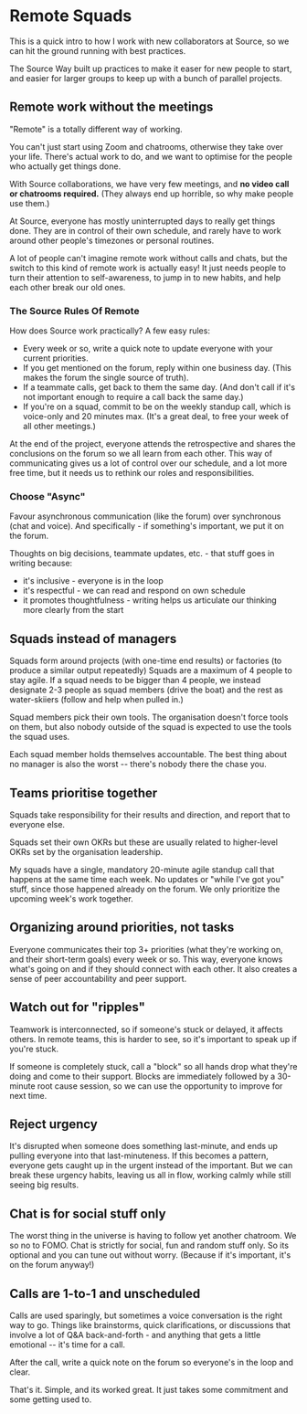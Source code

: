 # Remote Squads
This is a quick intro to how I work with new collaborators at Source, so we can hit the ground running with best practices.  

The Source Way built up practices to make it easer for new people to start, and easier for larger groups to keep up with a bunch of parallel projects.

## Remote work without the meetings
"Remote" is a totally different way of working. 

You can't just start using Zoom and chatrooms, otherwise they take over your life. There's actual work to do, and we want to optimise for the people who actually get things done.

With Source collaborations, we have very few meetings, and **no video call or chatrooms required.** (They always end up horrible, so why make people use them.)

At Source, everyone has mostly uninterrupted days to really get things done. They are in control of their own schedule, and rarely have to work around other people's timezones or personal routines.

A lot of people can't imagine remote work without calls and chats, but the switch to this kind of remote work is actually easy! It just needs people to turn their attention to self-awareness, to jump in to new habits, and help each other break our old ones.

### The Source Rules Of Remote
How does Source work practically? A few easy rules:

- Every week or so, write a quick note to update everyone with your current priorities.
- If you get mentioned on the forum, reply within one business day. (This makes the forum the single source of truth).
- If a teammate calls, get back to them the same day. (And don't call if it's not important enough to require a call back the same day.)
- If you're on a squad, commit to be on the weekly standup call, which is voice-only and 20 minutes max. (It's a great deal, to free your week of all other meetings.)

At the end of the project, everyone attends the retrospective and shares the conclusions on the forum so we all learn from each other.
This way of communicating gives us a lot of control over our schedule, and a lot more free time, but it needs us to rethink our roles and responsibilities.

### Choose "Async"
Favour asynchronous communication (like the forum) over synchronous (chat and voice). And specifically - if something's important, we put it on the forum.

Thoughts on big decisions, teammate updates, etc. - that stuff goes in writing because:

- it's inclusive - everyone is in the loop
- it's respectful - we can read and respond on own schedule
- it promotes thoughtfulness - writing helps us articulate our thinking more clearly from the start

## Squads instead of managers
Squads form around projects (with one-time end results) or factories (to produce a similar output repeatedly) Squads are a maximum of 4 people to stay agile. If a squad needs to be bigger than 4 people, we instead designate 2-3 people as squad members (drive the boat) and the rest as water-skiiers (follow and help when pulled in.)

Squad members pick their own tools.  The organisation doesn't force tools on them,  but also nobody outside of the squad is expected to use the tools the squad uses.

Each squad member holds themselves accountable. The best thing about no manager is also the worst -- there's nobody there the chase you.


## Teams prioritise together
Squads take responsibility for their results and direction, and report that to everyone else.

Squads set their own OKRs but these are usually related to higher-level OKRs set by the organisation leadership. 

My squads have a single, mandatory 20-minute agile standup call that happens at the same time each week. No updates or "while I've got you" stuff, since those happened already on the forum. We only prioritize the upcoming week's work together.

## Organizing around priorities, not tasks
Everyone communicates their top 3+ priorities (what they're working on, and their short-term goals) every week or so. This way, everyone knows what's going on and if they should connect with each other. It also creates a sense of peer accountability and peer support.

## Watch out for "ripples"
Teamwork is interconnected, so if someone's stuck or delayed, it affects others. In remote teams, this is harder to see, so it's important to speak up if you're stuck.

If someone is completely stuck, call a "block" so all hands drop what they're doing and come to their support. Blocks are immediately followed by a 30-minute root cause session, so we can use the opportunity to improve for next time.

## Reject urgency
It's disrupted when someone does something last-minute, and ends up pulling everyone into that last-minuteness. If this becomes a pattern, everyone gets caught up in the urgent instead of the important. But we can break these urgency habits, leaving us all in flow, working calmly while still seeing big results.

## Chat is for social stuff only
The worst thing in the universe is having to follow yet another chatroom. We so no to FOMO. Chat is strictly for social, fun and random stuff only. So its optional and you can tune out without worry. (Because if it's important, it's on the forum anyway!)

## Calls are 1-to-1 and unscheduled
Calls are used sparingly, but sometimes a voice conversation is the right way to go. Things like brainstorms, quick clarifications, or discussions that involve a lot of Q&A back-and-forth - and anything that gets a little emotional -- it's time for a call.

After the call, write a quick note on the forum so everyone's in the loop and clear.

That's it. Simple, and its worked great. It just takes some commitment and some getting used to.

